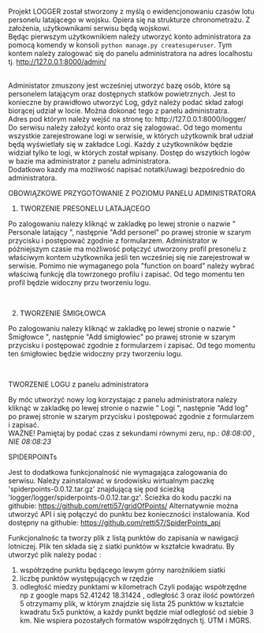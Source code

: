 Projekt LOGGER został stworzony z myślą o ewidencjonowaniu czasów lotu personelu latającego w wojsku.
Opiera się na strukturze chronometrażu. Z założenia, użytkownikami serwisu będą wojskowi.
<br>
Będąc pierwszym użytkownikiem należy utworzyć konto administratora za pomocą komendy w konsoli 
<code>python manage.py createsuperuser</code>. Tym kontem należy zalogować się do panelu administratora na adres 
localhostu tj. http://127.0.0.1:8000/admin/

<br>
Administator zmuszony jest wcześniej utworzyć bazę osób, które są personelem latającym oraz dostępnych statków 
powietrznych. 
Jest to konieczne by prawidłowo utworzyć Log, gdyż należy podać skład załogi biorącej udział w locie.  
Można dokonać tego z panelu administratra.

<br>
Adres pod którym należy wejść na stronę to: http://127.0.0.1:8000/logger/
Do serwisu należy założyć konto oraz się zalogować. Od tego momentu wszystkie zarejestrowane logi w serwisie, 
w których użytkownik brał udział 
będą wyświetlały się w zakładce Logi. Każdy z użytkowników będzie widział tylko te logi, w których został wpisany. 
Dostęp do wszytkich logów w bazie ma administrator z panelu administratora.
<br>
Dodatkowo kazdy ma możliwość napisać notatki/uwagi bezpośrednio do administratora.
<br>


OBOWIĄZKOWE PRZYGOTOWANIE Z POZIOMU PANELU ADMINISTRATORA
<BR>
1) TWORZENIE PRESONELU LATAJĄCEGO

Po zalogowaniu nalezy kliknąć w zakladkę po lewej stronie o nazwie " Personale latający ", następnie
"Add personel" po prawej stronie w szarym przycisku i postępować zgodnie z formularzem.
Administrator w późniejszym czasie ma możliwość połączyć utworzony profil presonelu z właściwym kontem użytkownika jeśli ten 
wcześniej się nie zarejestrował w serwisie. Pomimo nie wymaganego pola "function on board" należy wybrać właściwą funkcję 
dla towrzonego profilu i zapisać. Od tego momentu ten profil będzie widoczny przu tworzeniu logu.

<br>

2) TWORZENIE ŚMIGŁOWCA

Po zalogowaniu nalezy kliknąć w zakladkę po lewej stronie o nazwie " Śmigłowce ", następnie
"Add śmigłowiec" po prawej stronie w szarym przycisku i postępować zgodnie z formularzem i zapisać.
Od tego momentu ten śmigłowiec będzie widoczny przy tworzeniu logu.

<br>


TWORZENIE LOGU z panelu administratora

By móc utworzyć nowy log korzystając z panelu administratora nalezy kliknąć w zakladkę po lewej stronie o nazwie 
" Logi ", następnie "Add log" po prawej stronie w szarym przycisku i postępować zgodnie z formularzem i zapisać.<br>
WAŻNE! Pamiętaj by podać czas z sekundami równymi zeru, np.: <i> 08:08:00 , NIE 08:08:23</i></b> 



SPIDERPOINTs 

Jest to dodatkowa funkcjonalność nie wymagająca zalogowania do serwisu. 
Należy zainstalować w środowisku wirtualnym paczkę 'spiderpoints-0.0.12.tar.gz' znajdującą się pod 
ścieżką 'logger/logger/spiderpoints-0.0.12.tar.gz'. 
Ścieżka do kodu paczki na githubie:  https://github.com/retti57/gridOfPoints/
Alternatywnie można utworzyć API i się połączyć do punktu bez konieczności instalowania. Kod dostępny na githubie:
https://github.com/retti57/SpiderPoints_api


Funkcjonalnośc ta tworzy plik z listą punktów 
do zapisania w nawigacji lotniczej.
Plik ten składa się z siatki punktów w kształcie kwadratu.
By utworzyć plik należy podać :
1) współrzędne punktu będącego lewym górny narożnikiem siatki
2) liczbę punktów występujących w rzędzie 
3) odległość miedzy punktami w kilometrach
Czyli podając współrzędne np z google maps 52.41242 18.31424 , odległość 3 oraz ilość powtórzeń 5 otrzymamy plik,
w którym znajdzie się lista 25 punktów w kształcie kwadratu 5x5 punktów, a każdy punkt będzie miał odległość 
od siebie 3 km. 
Nie wspiera pozostałych formatów współrzędnych tj. UTM i MGRS.
